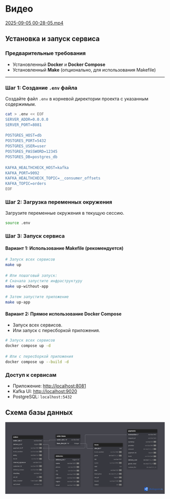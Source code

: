 # Видео 

[2025-09-05 00-28-05.mp4](../../Videos/2025-09-05%2000-28-05.mp4)

## Установка и запуск сервиса

### Предварительные требования
- Установленный **Docker** и **Docker Compose**
- Установленный **Make** (опционально, для использования Makefile)

---

### Шаг 1: Создание `.env` файла
Создайте файл `.env` в корневой директории проекта с указанным содержимым.

```bash
cat > .env << EOF
SERVER_ADDR=0.0.0.0
SERVER_PORT=8081

POSTGRES_HOST=db
POSTGRES_PORT=5432
POSTGRES_USER=user
POSTGRES_PASSWORD=12345
POSTGRES_DB=postgres_db

KAFKA_HEALTHCHECK_HOST=kafka
KAFKA_PORT=9092
KAFKA_HEALTHCHECK_TOPIC=__consumer_offsets
KAFKA_TOPIC=orders
EOF
```

### Шаг 2: Загрузка переменных окружения
Загрузите переменные окружения в текущую сессию.

```bash
source .env
```

### Шаг 3: Запуск сервиса
#### Вариант 1: Использование Makefile (рекомендуется)

```bash
# Запуск всех сервисов
make up

# Или пошаговый запуск:
# Сначала запустите инфраструктуру
make up-without-app

# Затем запустите приложение
make up-app
```

#### Вариант 2: Прямое использование Docker Compose
- Запуск всех сервисов.
- Или запуск с пересборкой приложения.

```bash
# Запуск всех сервисов
docker compose up -d

# Или с пересборкой приложения
docker compose up --build -d
```

### Доступ к сервисам
- Приложение: [http://localhost:8081](http://localhost:8081)
- Kafka UI: [http://localhost:9020](http://localhost:9020)
- PostgreSQL: `localhost:5432`

## Схема базы данных 

![img.png](img.png)